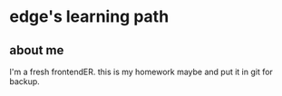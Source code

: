 # edge's learning path

## about me

I'm a fresh frontendER. this is my homework maybe and put it in git for backup.